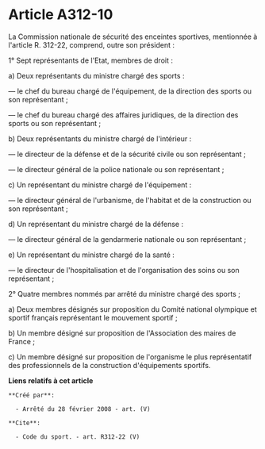 # Article A312-10

La Commission nationale de sécurité des enceintes sportives, mentionnée à l'article R. 312-22, comprend, outre son
président : 

1° Sept représentants de l'Etat, membres de droit : 

a) Deux représentants du ministre chargé des sports : 

― le chef du bureau chargé de l'équipement, de la direction des sports ou son représentant ; 

― le chef du bureau chargé des affaires juridiques, de la direction des sports ou son représentant ; 

b) Deux représentants du ministre chargé de l'intérieur : 

― le directeur de la défense et de la sécurité civile ou son représentant ; 

― le directeur général de la police nationale ou son représentant ; 

c) Un représentant du ministre chargé de l'équipement : 

― le directeur général de l'urbanisme, de l'habitat et de la construction ou son représentant ; 

d) Un représentant du ministre chargé de la défense : 

― le directeur général de la gendarmerie nationale ou son représentant ; 

e) Un représentant du ministre chargé de la santé : 

― le directeur de l'hospitalisation et de l'organisation des soins ou son représentant ; 

2° Quatre membres nommés par arrêté du ministre chargé des sports ; 

a) Deux membres désignés sur proposition du Comité national olympique et sportif français représentant le mouvement
sportif ; 

b) Un membre désigné sur proposition de l'Association des maires de France ; 

c) Un membre désigné sur proposition de l'organisme le plus représentatif des professionnels de la construction d'équipements
sportifs.

**Liens relatifs à cet article**

	**Créé par**:

	  - Arrêté du 28 février 2008 - art. (V)

	**Cite**:

	  - Code du sport. - art. R312-22 (V)
